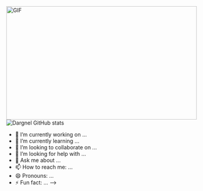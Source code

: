 

<img align="right" height=300px width=100% alt="GIF" src="https://images8.alphacoders.com/115/thumb-1920-1156488.png" />
<div></div>

![Dargnel GitHub stats](https://github-readme-stats.vercel.app/api?username=Dargnel&show_icons=true&theme=radical)
- 🔭 I’m currently working on ...
- 🌱 I’m currently learning ...
- 👯 I’m looking to collaborate on ...
- 🤔 I’m looking for help with ...
- 💬 Ask me about ...
- 📫 How to reach me: ...
- 😄 Pronouns: ...
- ⚡ Fun fact: ...
-->
